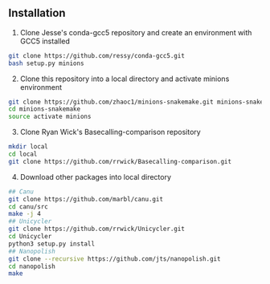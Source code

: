 ## Installation

1. Clone Jesse's conda-gcc5 repository and create an environment with GCC5 installed
  
  ```bash
  git clone https://github.com/ressy/conda-gcc5.git
  bash setup.py minions
  ```
2. Clone this repository into a local directory and activate minions environment
  ```bash
  git clone https://github.com/zhaoc1/minions-snakemake.git minions-snakemake
  cd minions-snakemake
  source activate minions
  ```
 
3. Clone Ryan Wick's Basecalling-comparison repository
  ```bash
  mkdir local
  cd local
  git clone https://github.com/rrwick/Basecalling-comparison.git
  ```

4. Download other packages into local directory
  ```bash
  ## Canu
  git clone https://github.com/marbl/canu.git
  cd canu/src
  make -j 4
  ## Unicycler
  git clone https://github.com/rrwick/Unicycler.git
  cd Unicycler
  python3 setup.py install
  ## Nanopolish
  git clone --recursive https://github.com/jts/nanopolish.git
  cd nanopolish
  make
  ```
